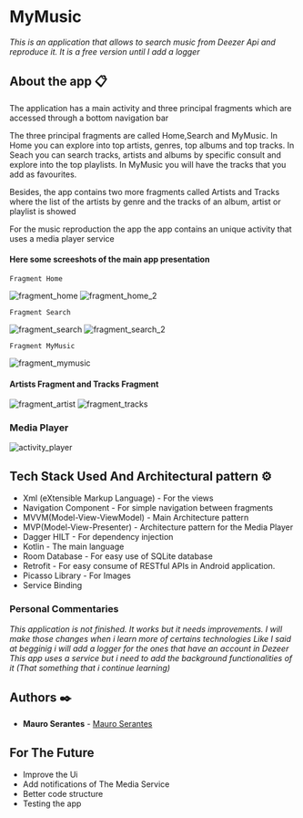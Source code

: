 # MyMusic

_This is an application that allows to search music from Deezer Api and reproduce it. It is a free version until
I add a logger_

## About the app 📋

The application has a main activity and three principal fragments which are accessed through a bottom navigation bar

The three principal fragments are called Home,Search and MyMusic.
In Home you can explore into top artists, genres, top albums and top tracks.
In Seach you can search tracks, artists and albums by specific consult and explore
into the top playlists.
In MyMusic you will have the tracks that you add as favourites.

Besides, the app contains two more fragments called Artists and Tracks where the 
list of the artists by genre and the tracks of an album, artist or playlist is showed 

For the music reproduction the app the app contains an unique activity that uses 
a media player service

#### Here some screeshots of the main app presentation

```
Fragment Home
```

![fragment_home](https://github.com/MauroSerantes/MyMusicApp/assets/146656323/3e984292-9d8a-431f-ad2f-992d9d146635)     ![fragment_home_2](https://github.com/MauroSerantes/MyMusicApp/assets/146656323/2ecc37e7-1d0c-4e5c-8e65-6f4101c4ab0e)

```
Fragment Search
```

![fragment_search](https://github.com/MauroSerantes/MyMusicApp/assets/146656323/a4c46692-c916-4cdc-8af7-e1851066fcc4)     ![fragment_search_2](https://github.com/MauroSerantes/MyMusicApp/assets/146656323/a8a12d37-7897-4abe-b58b-9116810baae6)

```
Fragment MyMusic
```
![fragment_mymusic](https://github.com/MauroSerantes/MyMusicApp/assets/146656323/2c498b46-bb92-4709-b763-a82ccadbc08a)


#### Artists Fragment and Tracks Fragment

![fragment_artist](https://github.com/MauroSerantes/MyMusicApp/assets/146656323/70e37e62-f04a-456a-8ec4-a85b874489ff)     ![fragment_tracks](https://github.com/MauroSerantes/MyMusicApp/assets/146656323/36082752-7792-45e1-bc21-e1f4c1213b46)

### Media Player
![activity_player](https://github.com/MauroSerantes/MyMusicApp/assets/146656323/608c9ebd-9719-4495-b50c-5b273f0611a9)


## Tech Stack Used And Architectural pattern ⚙️
* Xml (eXtensible Markup Language) - For the views
* Navigation Component - For simple navigation between fragments
* MVVM(Model-View-ViewModel) - Main Architecture pattern
* MVP(Model-View-Presenter) - Architecture pattern for the Media Player
* Dagger HILT - For dependency injection
* Kotlin - The main language
* Room Database - For easy use of SQLite database
* Retrofit - For easy consume of RESTful APIs in Android application.
* Picasso Library - For Images
* Service Binding


### Personal Commentaries
_This application is not finished. It works but it needs improvements. I will make those changes
when i learn more of certains technologies_ 
_Like I said at begginig i will add a logger for the ones that have an account in Dezeer_
_This app uses a service but i need to add the background functionalities of it (That something that i continue learning)_

## Authors ✒️

* **Mauro Serantes** - [Mauro Serantes](https://github.com/MauroSerantes)

## For The Future

* Improve the Ui
* Add notifications of The Media Service
* Better code structure
* Testing the app
